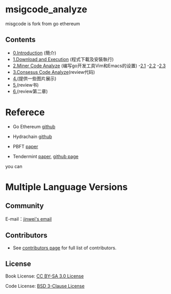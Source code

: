 # msigcode_analyze
misgcode is fork from go ethereum 

## Contents

 - [0.Introduction](/zh/Introduction.md) (簡介)
 - [1.Download and Execution](/zh/Dowload_and_Execution.md) (程式下載及安裝執行)
 - [2.Miner Code Analyze](/zh/) (编写go开发工具Vim和Emacs的设置)
     -[2.1](2.1)
     -[2.2](2.2)
     -[2.3](2.3)
 - [3.Consesus Code Analyze](https://github.com/OlingCat)(review代码)
 - [4.](mailto:spadesacn@gmail.com)(提供一些图片展示)
 - [5.](https://github.com/polaris1119)(review书)
 - [6.](https://github.com/qyuhen)(review第二章)






# Referece

- Go Ethereum [github](https://github.com/ethereum/go-ethereum) 

- Hydrachain [github](https://github.com/HydraChain/hydrachain)

- PBFT [paper](https://www.usenix.org/legacy/publications/library/proceedings/osdi99/full_papers/castro/castro.ps)

- Tendermint [paper](https://cdn.relayto.com/media/files/LPgoWO18TCeMIggJVakt_tendermint.pdf),
   [github page](https://github.com/tendermint/tendermint)



you can 
# Multiple Language Versions

## Community

E-mail：[jinwei's email ](sujianwei@gmail.com)

## Contributors

- See [contributors page](https://github.com/astaxie/build-web-application-with-golang/graphs/contributors) for full list of contributors.


## License
Book License: [CC BY-SA 3.0 License](http://creativecommons.org/licenses/by-sa/3.0/)

Code License: [BSD 3-Clause License](<https://github.com/astaxie/build-web-application-with-golang/blob/master/LICENSE.md>)
